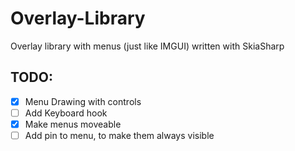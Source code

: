 # Overlay-Library

Overlay library with menus (just like IMGUI) written with SkiaSharp


## TODO:

- [x] Menu Drawing with controls
- [ ] Add Keyboard hook
- [x] Make menus moveable
- [ ] Add pin to menu, to make them always visible

